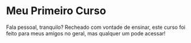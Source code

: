 # Meu Primeiro Curso
Fala pessoal, tranquilo?
Recheado com vontade de ensinar, este curso foi feito para meus amigos no geral, mas qualquer um pode acessar!